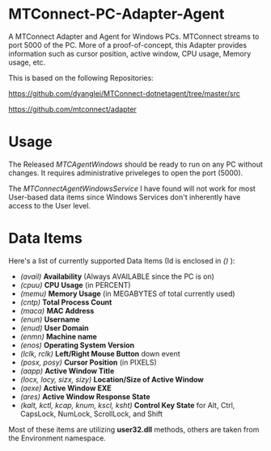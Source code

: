 # MTConnect-PC-Adapter-Agent
A MTConnect Adapter and Agent for Windows PCs. MTConnect streams to port 5000 of the PC. More of a proof-of-concept, this Adapter provides information such as cursor position, active window, CPU usage, Memory usage, etc.


This is based on the following Repositories:

https://github.com/dyanglei/MTConnect-dotnetagent/tree/master/src

https://github.com/mtconnect/adapter

# Usage
The Released *MTCAgentWindows* should be ready to run on any PC without changes. It  requires administrative priveleges to open the port (5000).

The *MTConnectAgentWindowsService* I have found will not work for most User-based data items since Windows Services don't inherently have access to the User level.

# Data Items
Here's a list of currently supported Data Items (Id is enclosed in *()* ): 

 - *(avail)* **Availability** (Always AVAILABLE since the PC is on)
 - *(cpuu)* **CPU Usage** (in PERCENT)
 - *(memu)* **Memory Usage** (in MEGABYTES of total currently used)
 - *(cntp)* **Total Process Count**
 - *(maca)* **MAC Address**
 - *(enun)* **Username**
 - *(enud)* **User Domain**
 - *(enmn)* **Machine name**
 - *(enos)* **Operating System Version**
 - *(lclk, rclk)* **Left/Right Mouse Button** down event
 - *(posx, posy)* **Cursor Position** (in PIXELS)
 - *(aapp)* **Active Window Title**
 - *(locx, locy, sizx, sizy)* **Location/Size of Active Window**
 - *(aexe)* **Active Window EXE**
 - *(ares)* **Active Window Response State**
 - *(kalt, kctl, kcap, knum, kscl, ksht)* **Control Key State** for Alt, Ctrl, CapsLock, NumLock, ScrollLock, and Shift

Most of these items are utilizing **user32.dll** methods, others are taken from the Environment namespace.